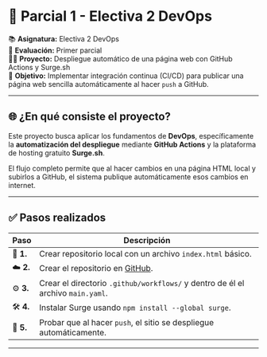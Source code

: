 # 🚀 Parcial 1 - Electiva 2 DevOps

📚 **Asignatura:** Electiva 2 DevOps  
🧪 **Evaluación:** Primer parcial  
👨‍💻 **Proyecto:** Despliegue automático de una página web con GitHub Actions y Surge.sh  
🎯 **Objetivo:** Implementar integración continua (CI/CD) para publicar una página web sencilla automáticamente al hacer `push` a GitHub.

---

## 🌐 ¿En qué consiste el proyecto?

Este proyecto busca aplicar los fundamentos de **DevOps**, específicamente la **automatización del despliegue** mediante **GitHub Actions** y la plataforma de hosting gratuito **Surge.sh**.

El flujo completo permite que al hacer cambios en una página HTML local y subirlos a GitHub, el sistema publique automáticamente esos cambios en internet.

---

## ✅ Pasos realizados

| Paso | Descripción |
|------|-------------|
| 📁 **1.** | Crear repositorio local con un archivo `index.html` básico. |
| ☁️ **2.** | Crear el repositorio en [GitHub](https://github.com). |
| ⚙️ **3.** | Crear el directorio `.github/workflows/` y dentro de él el archivo `main.yaml`. |
| 🛠️ **4.** | Instalar Surge usando `npm install --global surge`. |
| 🚀 **5.** | Probar que al hacer `push`, el sitio se despliegue automáticamente. |

---
